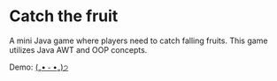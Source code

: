 # Catch the fruit

A mini Java game where players need to catch falling fruits. This game utilizes Java AWT and OOP concepts.

Demo: [(„• ֊ •„)੭](https://www.canva.com/design/DAE_7n1zqwg/0soJkN3n2O2_SOzC5eS79Q/view?utm_content=DAE_7n1zqwg&utm_campaign=designshare&utm_medium=link&utm_source=editor)

